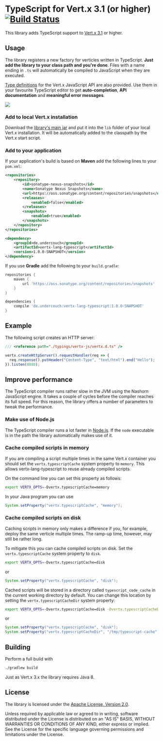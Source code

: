 TypeScript for Vert.x 3.1 (or higher) [![Build Status](https://travis-ci.org/michel-kraemer/vertx-lang-typescript.svg?branch=master)](https://travis-ci.org/michel-kraemer/vertx-lang-typescript)
=====================================

This library adds TypeScript support to [Vert.x 3.1](http://vertx.io) or higher.

Usage
-----

The library registers a new factory for verticles written in TypeScript. **Just
add the library to your class path and you're done**. Files with a name ending
in `.ts` will automatically be compiled to JavaScript when they are executed.

[Type definitions](https://oss.sonatype.org/content/repositories/snapshots/de/undercouch/vertx-lang-typescript/1.0.0-SNAPSHOT/)
for the Vert.x JavaScript API are also provided. Use them in your
favourite TypeScript editor to get **auto-completion**, **API documentation** and
**meaningful error messages**.

<img src="https://raw.githubusercontent.com/michel-kraemer/vertx-lang-typescript/cf2cc49d3d8b65adff4fb3d66e4fb9faaae74135/screencast.gif">

### Add to local Vert.x installation

Download the [library's main jar](https://oss.sonatype.org/content/repositories/snapshots/de/undercouch/vertx-lang-typescript/1.0.0-SNAPSHOT/)
and put it into the `lib` folder of your local Vert.x installation. It will be automatically
added to the classpath by the Vert.x start script.

### Add to your application

If your application's build is based on **Maven** add the following lines to your
`pom.xml`:

```xml
<repositories>
    <repository>
        <id>sonatype-nexus-snapshots</id>
        <name>Sonatype Nexus Snapshots</name>
        <url>https://oss.sonatype.org/content/repositories/snapshots</url>
        <releases>
            <enabled>false</enabled>
        </releases>
        <snapshots>
            <enabled>true</enabled>
        </snapshots>
    </repository>
</repositories>

<dependency>
    <groupId>de.undercouch</groupId>
    <artifactId>vertx-lang-typescript</artifactId>
    <version>1.0.0-SNAPSHOT</version>
</dependency>
```

If you use **Gradle** add the following to your `build.gradle`:

```gradle
repositories {
    maven {
        url 'https://oss.sonatype.org/content/repositories/snapshots'
    }
}

dependencies {
    compile 'de.undercouch:vertx-lang-typescript:1.0.0-SNAPSHOT'
}
```

Example
-------

The following script creates an HTTP server:

```typescript
/// <reference path="./typings/vertx-js/vertx.d.ts" />

vertx.createHttpServer().requestHandler(req => {
  req.response().putHeader("Content-Type", "text/html").end("Hello");
}).listen(8080);
```

Improve performance
-------------------

The TypeScript compiler runs rather slow in the JVM using the Nashorn JavaScript
engine. It takes a couple of cycles before the compiler reaches its full speed.
For this reason, the library offers a number of parameters to tweak the
performance.

### Make use of Node.js

The TypeScript compiler runs a lot faster in [Node.js](https://nodejs.org/).
If the `node` executable is in the path the library automatically makes use of it.

### Cache compiled scripts in memory

If you are compiling a script multiple times in the same Vert.x container you
should set the `vertx.typescriptCache` system property to `memory`. This allows
vertx-lang-typescript to reuse already compiled scripts.

On the command line you can set this property as follows:

```bash
export VERTX_OPTS=-Dvertx.typescriptCache=memory
```

In your Java program you can use

```java
System.setProperty("vertx.typescriptCache", "memory");
```

### Cache compiled scripts on disk

Caching scripts in memory only makes a difference if you, for example, deploy
the same verticle multiple times. The ramp-up time, however, may still be
rather long.

To mitigate this you can cache compiled scripts on disk. Set the
`vertx.typescriptCache` system property to `disk`.

```bash
export VERTX_OPTS=-Dvertx.typescriptCache=disk
```

or

```java
System.setProperty("vertx.typescriptCache", "disk");
```

Cached scripts will be stored in a directory called `typescript_code_cache`
in the current working directory by default. You can change this location
by setting the `vertx.typescriptCacheDir` system property:

```bash
export VERTX_OPTS=-Dvertx.typescriptCache=disk -Dvertx.typescriptCacheDir=/tmp/typescript-cache
```

or

```java
System.setProperty("vertx.typescriptCache", "disk");
System.setProperty("vertx.typescriptCacheDir", "/tmp/typescript-cache");
```

Building
--------

Perform a full build with

```bash
./gradlew build
```

Just as Vert.x 3.x the library requires Java 8.

License
-------

The library is licensed under the
[Apache License, Version 2.0](http://www.apache.org/licenses/LICENSE-2.0).

Unless required by applicable law or agreed to in writing, software
distributed under the License is distributed on an "AS IS" BASIS,
WITHOUT WARRANTIES OR CONDITIONS OF ANY KIND, either express or implied.
See the License for the specific language governing permissions and
limitations under the License.
